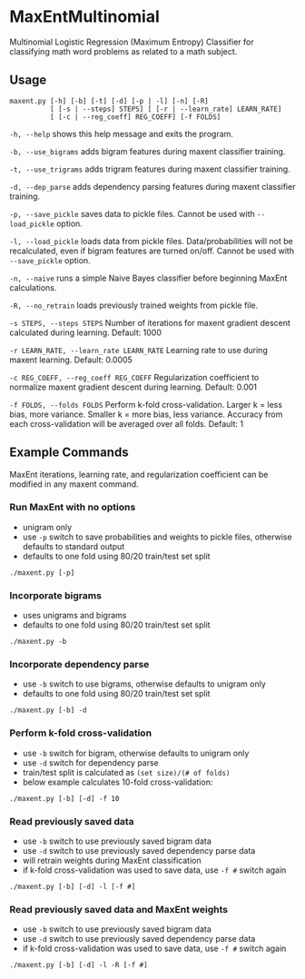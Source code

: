 # MaxEntMultinomial
Multinomial Logistic Regression (Maximum Entropy) Classifier for classifying math word problems as related to a math subject.

## Usage
```
maxent.py [-h] [-b] [-t] [-d] [-p | -l] [-n] [-R]
          [ [-s | --steps] STEPS] [ [-r | --learn_rate] LEARN_RATE]
          [ [-c | --reg_coeff] REG_COEFF] [-f FOLDS]
```

`-h, --help` shows this help message and exits the program.

`-b, --use_bigrams` adds bigram features during maxent classifier training.

`-t, --use_trigrams` adds trigram features during maxent classifier training.

`-d, --dep_parse` adds dependency parsing features during maxent classifier training.

`-p, --save_pickle` saves data to pickle files. Cannot be used with `--load_pickle` option.

`-l, --load_pickle` loads data from pickle files. Data/probabilities will not be recalculated, even if bigram features are turned on/off. Cannot be used with `--save_pickle` option.

`-n, --naive` runs a simple Naive Bayes classifier before beginning MaxEnt calculations.

`-R, --no_retrain` loads previously trained weights from pickle file.

`-s STEPS, --steps STEPS` Number of iterations for maxent gradient descent calculated during learning. Default: 1000

`-r LEARN_RATE, --learn_rate LEARN_RATE` Learning rate to use during maxent learning. Default: 0.0005

`-c REG_COEFF, --reg_coeff REG_COEFF` Regularization coefficient to normalize maxent gradient descent during learning. Default: 0.001

`-f FOLDS, --folds FOLDS` Perform k-fold cross-validation. Larger k = less bias, more variance. Smaller k = more bias, less variance. Accuracy from each cross-validation will be averaged over all folds. Default: 1

## Example Commands

MaxEnt iterations, learning rate, and regularization coefficient can be modified in any maxent command.

### Run MaxEnt with no options
- unigram only
- use `-p` switch to save probabilities and weights to pickle files, otherwise defaults to standard output
- defaults to one fold using 80/20 train/test set split

`./maxent.py [-p]`

### Incorporate bigrams 
- uses unigrams and bigrams
- defaults to one fold using 80/20 train/test set split

`./maxent.py -b`

### Incorporate dependency parse 
- use `-b` switch to use bigrams, otherwise defaults to unigram only
- defaults to one fold using 80/20 train/test set split

`./maxent.py [-b] -d`

### Perform k-fold cross-validation
- use `-b` switch for bigram, otherwise defaults to unigram only
- use `-d` switch for dependency parse
- train/test split is calculated as `(set size)/(# of folds)`
- below example calculates 10-fold cross-validation:

`./maxent.py [-b] [-d] -f 10`

### Read previously saved data
- use `-b` switch to use previously saved bigram data
- use `-d` switch to use previously saved dependency parse data
- will retrain weights during MaxEnt classification
- if k-fold cross-validation was used to save data, use `-f #` switch again

`./maxent.py [-b] [-d] -l [-f #]`

### Read previously saved data and MaxEnt weights
- use `-b` switch to use previously saved bigram data
- use `-d` switch to use previously saved dependency parse data
- if k-fold cross-validation was used to save data, use `-f #` switch again

`./maxent.py [-b] [-d] -l -R [-f #]`

